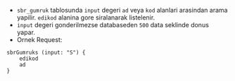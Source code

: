 - `sbr_gumruk` tablosunda `input`  degeri `ad` veya `kod` alanlari arasindan arama yapilir. `edikod` alanina gore siralanarak listelenir.
- `input` degeri gonderilmezse databaseden `500` data seklinde donus yapar.
- Ornek Request:
```
sbrGumruks (input: "S") {
	edikod
	ad
}
```